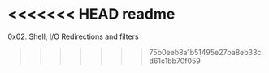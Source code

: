 <<<<<<< HEAD
readme
=======
0x02. Shell, I/O Redirections and filters
>>>>>>> 75b0eeb8a1b51495e27ba8eb33cd61c1bb70f059
